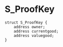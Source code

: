 # S_ProofKey

```solidity
struct S_ProofKey {
    address owner;
    address currentgood;
    address valuegood;
}
```

